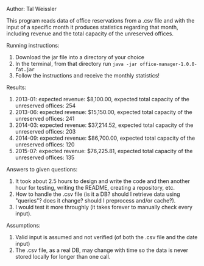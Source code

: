 Author: Tal Weissler

This program reads data of office reservations from a .csv file and with the input of a specific month it produces statistics regarding that month, including revenue and the total capacity of the unreserved offices.

Running instructions:

1. Download the jar file into a directory of your choice 
2. In the terminal, from that directory run `java -jar office-manager-1.0.0-fat.jar`
3. Follow the instructions and receive the monthly statistics!


Results:

1. 2013-01: expected revenue: $8,100.00, expected total capacity of the unreserved offices: 254
2. 2013-06: expected revenue: $15,150.00, expected total capacity of the unreserved offices: 241
3. 2014-03: expected revenue: $37,214.52, expected total capacity of the unreserved offices: 203
4. 2014-09: expected revenue: $86,700.00, expected total capacity of the unreserved offices: 120
5. 2015-07: expected revenue: $76,225.81, expected total capacity of the unreserved offices: 135


Answers to given questions: 

1. It took about 2.5 hours to design and write the code and then another hour for testing, writing the README, creating a repository, etc.
2. How to handle the .csv file (is it a DB? should I retrieve data using "queries"? does it change? should I preprocess and/or cache?).
3. I would test it more throughly (it takes forever to manually check every input).


Assumptions:

1. Valid input is assumed and not verified (of both the .csv file and the date input)
2. The .csv file, as a real DB, may change with time so the data is never stored locally for longer than one call.

